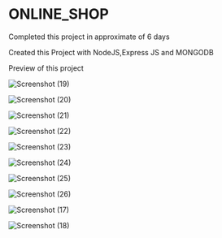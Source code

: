 # ONLINE_SHOP
Completed this project in approximate of 6 days

Created this Project with NodeJS,Express JS and MONGODB

Preview of this project

![Screenshot (19)](https://user-images.githubusercontent.com/127415824/230754508-36573f71-81ca-4236-8a4b-e99578b91c5e.png)

![Screenshot (20)](https://user-images.githubusercontent.com/127415824/230754510-de2c53dc-c782-403d-8d3d-0b4f000685e1.png)

![Screenshot (21)](https://user-images.githubusercontent.com/127415824/230754511-7d953407-f5f9-46f7-ad81-bcc5bfa3c6f1.png)

![Screenshot (22)](https://user-images.githubusercontent.com/127415824/230754512-c0228a61-09c3-4a18-856d-46fd3b3db83b.png)

![Screenshot (23)](https://user-images.githubusercontent.com/127415824/230754513-be9e6729-20e3-4b4c-b468-2f8adcd32414.png)

![Screenshot (24)](https://user-images.githubusercontent.com/127415824/230754515-ac84d5ef-9fc3-4fc0-8f5c-74c5d3821da2.png)

![Screenshot (25)](https://user-images.githubusercontent.com/127415824/230754516-f7065399-a59c-4dd5-90a9-bd62df159879.png)

![Screenshot (26)](https://user-images.githubusercontent.com/127415824/230754517-ff1d99ee-bf3a-4fed-9023-73362a055787.png)

![Screenshot (17)](https://user-images.githubusercontent.com/127415824/230754518-7ce09b2e-59f0-4a5e-8773-169eabcbd556.png)

![Screenshot (18)](https://user-images.githubusercontent.com/127415824/230754519-1c0d09fa-94cc-4f7e-99e4-c0cde58520ad.png)

